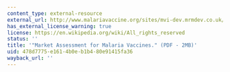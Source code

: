 ```yaml
---
content_type: external-resource
external_url: http://www.malariavaccine.org/sites/mvi-dev.mrmdev.co.uk/files/content/resources/files/Market-Assessment-18Jan05-LB-BOS_000.pdf
has_external_license_warning: true
license: https://en.wikipedia.org/wiki/All_rights_reserved
status: ''
title: '"Market Assessment for Malaria Vaccines." (PDF - 2MB)'
uid: 478d7775-e161-4b0e-b1b4-80e91415fa36
wayback_url: ''
---
```

